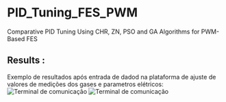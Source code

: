 # PID_Tuning_FES_PWM
Comparative PID Tuning Using CHR, ZN, PSO and GA Algorithms for PWM-Based FES
## Results : 
Exemplo de resultados após entrada de dadod na plataforma de ajuste de valores de medições dos gases e parametros elétricos:
![Terminal de comunicação](padrões.png)
![Terminal de comunicação](feature_importance.png)


